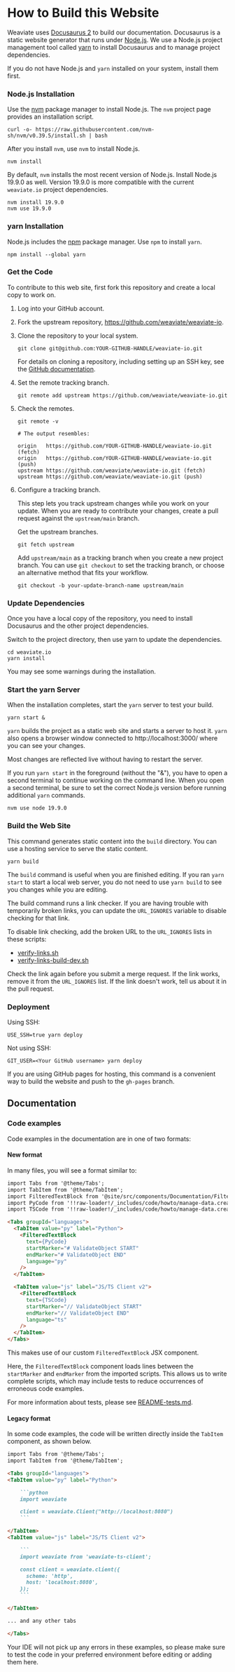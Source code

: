 # How to Build this Website

Weaviate uses [Docusaurus 2](https://docusaurus.io/) to build our
documentation. Docusaurus is a  static website generator that runs under
[Node.js](https://nodejs.org/). We use a Node.js project management tool called
[yarn](https://yarnpkg.com/) to install Docusaurus and to manage project
dependencies.

If you do not have Node.js and `yarn` installed on your system, install them
first.

### Node.js Installation

Use the [nvm](https://github.com/nvm-sh/nvm) package manager to install Node.js.
The `nvm` project page provides an installation script.

```
curl -o- https://raw.githubusercontent.com/nvm-sh/nvm/v0.39.5/install.sh | bash
```

After you install `nvm`, use `nvm` to install Node.js.

```
nvm install
```

By default, `nvm` installs the most recent version of Node.js. Install Node.js
19.9.0 as well. Version 19.9.0 is more compatible with the current
`weaviate.io` project dependencies.

```
nvm install 19.9.0
nvm use 19.9.0
```

### yarn Installation

Node.js includes the [npm](https://www.npmjs.com/) package manager. Use `npm`
to install `yarn`.

```
npm install --global yarn
```

### Get the Code

To contribute to this web site, first fork this repository and create a local
copy to work on.

1. Log into your GitHub account.
2. Fork the upstream repository, https://github.com/weaviate/weaviate-io.
3. Clone the repository to your local system.

   ```
   git clone git@github.com:YOUR-GITHUB-HANDLE/weaviate-io.git
   ```

   For details on cloning a repository, including setting up an SSH key, see the
   [GitHub documentation](https://docs.github.com/en/get-started/getting-started-with-git/about-remote-repositories).

4. Set the remote tracking branch.

   ```
   git remote add upstream https://github.com/weaviate/weaviate-io.git
   ```

5. Check the remotes.

   ```
   git remote -v

   # The output resembles:

   origin	https://github.com/YOUR-GITHUB-HANDLE/weaviate-io.git (fetch)
   origin	https://github.com/YOUR-GITHUB-HANDLE/weaviate-io.git (push)
   upstream	https://github.com/weaviate/weaviate-io.git (fetch)
   upstream	https://github.com/weaviate/weaviate-io.git (push)
   ```

6. Configure a tracking branch.

   This step lets you track upstream changes while you work on your update. When
   you are ready to contribute your changes, create a pull request against the
   `upstream/main` branch.

   Get the upstream branches.

   ```
   git fetch upstream
   ```

   Add `upstream/main` as a tracking branch when you create a new project
   branch. You can use `git checkout` to set the tracking branch, or choose an
   alternative method that fits your workflow.

   ```
   git checkout -b your-update-branch-name upstream/main
   ```

### Update Dependencies

Once you have a local copy of the repository, you need to install Docusaurus and
the other project dependencies.

Switch to the project directory, then use yarn to update the dependencies.

```
cd weaviate.io
yarn install
```

You may see some warnings during the installation.

### Start the yarn Server

When the installation completes, start the `yarn` server to test your build.

```
yarn start &
```

`yarn` builds the project as a static web site and starts a server to host it.
`yarn` also opens a browser window connected to http://localhost:3000/ where
you can see your changes.

Most changes are reflected live without having to restart the server.

If you run ``yarn start`` in the foreground (without the "&"), you have to open
a second terminal to continue working on the command line. When you open a
second terminal, be sure to set the correct Node.js version before running
additional `yarn` commands.

```
nvm use node 19.9.0
```

### Build the Web Site

This command generates static content into the ``build`` directory. You can use
a hosting service to serve the static content.

```
yarn build
```

The `build` command is useful when you are finished editing. If you ran
`yarn start` to start a local web server, you do not need to use `yarn build` to
see you changes while you are editing.

The build command runs a link checker. If you are having trouble with temporarily broken links, you can update the `URL_IGNORES` variable to disable checking for that link.

To disable link checking, add the broken URL to the `URL_IGNORES` lists in these scripts:

- [verify-links.sh](https://github.com/weaviate/weaviate-io/blob/main/_build_scripts/verify-links.sh)
- [verify-links-build-dev.sh](https://github.com/weaviate/weaviate-io/blob/main/_build_scripts/verify-links-build-dev.sh)

Check the link again before you submit a merge request. If the link works, remove it from the `URL_IGNORES` list. If the link doesn't work, tell us about it in the pull request.

### Deployment

Using SSH:

```
USE_SSH=true yarn deploy
```

Not using SSH:

```
GIT_USER=<Your GitHub username> yarn deploy
```

If you are using GitHub pages for hosting, this command is a convenient way to build the website and push to the `gh-pages` branch.

## Documentation

### Code examples

Code examples in the documentation are in one of two formats:

#### New format

In many files, you will see a format similar to:

```md
import Tabs from '@theme/Tabs';
import TabItem from '@theme/TabItem';
import FilteredTextBlock from '@site/src/components/Documentation/FilteredTextBlock';
import PyCode from '!!raw-loader!/_includes/code/howto/manage-data.create.py';
import TSCode from '!!raw-loader!/_includes/code/howto/manage-data.create.ts';

<Tabs groupId="languages">
  <TabItem value="py" label="Python">
    <FilteredTextBlock
      text={PyCode}
      startMarker="# ValidateObject START"
      endMarker="# ValidateObject END"
      language="py"
    />
  </TabItem>

  <TabItem value="js" label="JS/TS Client v2">
    <FilteredTextBlock
      text={TSCode}
      startMarker="// ValidateObject START"
      endMarker="// ValidateObject END"
      language="ts"
    />
  </TabItem>
</Tabs>
```

This makes use of our custom `FilteredTextBlock` JSX component.

Here, the `FilteredTextBlock` component loads lines between the `startMarker` and `endMarker` from the imported scripts. This allows us to write complete scripts, which may include tests to reduce occurrences of erroneous code examples.

For more information about tests, please see [README-tests.md](./README-tests.md).

#### Legacy format

In some code examples, the code will be written directly inside the `TabItem` component, as shown below.

```md
import Tabs from '@theme/Tabs';
import TabItem from '@theme/TabItem';

<Tabs groupId="languages">
<TabItem value="py" label="Python">

    ```python
    import weaviate

    client = weaviate.Client("http://localhost:8080")
    ```

</TabItem>
<TabItem value="js" label="JS/TS Client v2">

    ```
    import weaviate from 'weaviate-ts-client';

    const client = weaviate.client({
      scheme: 'http',
      host: 'localhost:8080',
    });
    ```

</TabItem>

... and any other tabs

</Tabs>
```

Your IDE will not pick up any errors in these examples, so please make sure to test the code in your preferred environment before editing or adding them here.
